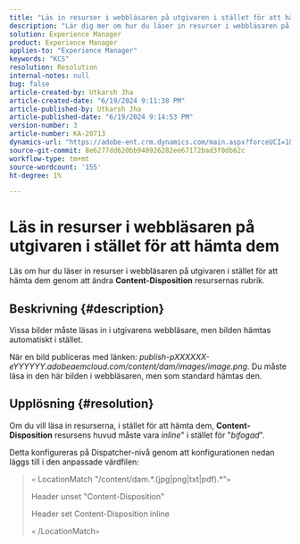 ```yaml
---
title: "Läs in resurser i webbläsaren på utgivaren i stället för att hämta dem"
description: "Lär dig mer om hur du läser in resurser i webbläsaren på utgivaren."
solution: Experience Manager
product: Experience Manager
applies-to: "Experience Manager"
keywords: "KCS"
resolution: Resolution
internal-notes: null
bug: false
article-created-by: Utkarsh Jha
article-created-date: "6/19/2024 9:11:38 PM"
article-published-by: Utkarsh Jha
article-published-date: "6/19/2024 9:14:53 PM"
version-number: 3
article-number: KA-20713
dynamics-url: "https://adobe-ent.crm.dynamics.com/main.aspx?forceUCI=1&pagetype=entityrecord&etn=knowledgearticle&id=0b45ae82-802e-ef11-840a-00224809e160"
source-git-commit: 8e6277dd620bb940926282ee67172bad3f0db62c
workflow-type: tm+mt
source-wordcount: '155'
ht-degree: 1%

---
```


# Läs in resurser i webbläsaren på utgivaren i stället för att hämta dem


Läs om hur du läser in resurser i webbläsaren på utgivaren i stället för att hämta dem genom att ändra <b>Content-Disposition</b> resursernas rubrik.

## Beskrivning {#description}


Vissa bilder måste läsas in i utgivarens webbläsare, men bilden hämtas automatiskt i stället.

När en bild publiceras med länken: *publish-pXXXXXX-eYYYYYY.adobeaemcloud.com/content/dam/images/image.png*. Du måste läsa in den här bilden i webbläsaren, men som standard hämtas den.


## Upplösning {#resolution}


Om du vill läsa in resurserna, i stället för att hämta dem, <b>Content-Disposition</b> resursens huvud måste vara *inline*&quot; i stället för &quot;*bifogad*&quot;.

Detta konfigureras på Dispatcher-nivå genom att konfigurationen nedan läggs till i den anpassade värdfilen:




> `<` LocationMatch &quot;\/content\/dam.\*\.(jpg|png|txt|pdf).\*&quot;`>`
> 
> Header unset &quot;Content-Disposition&quot;
> 
> Header set Content-Disposition inline
> 
> `<` /LocationMatch`>`





